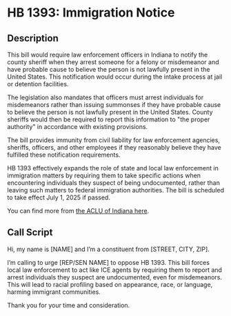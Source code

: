 # HB 1393: Immigration Notice

## Description
This bill would require law enforcement officers in Indiana to notify the county sheriff when they arrest someone for a felony or misdemeanor and have probable cause to believe the person is not lawfully present in the United States. This notification would occur during the intake process at jail or detention facilities.

The legislation also mandates that officers must arrest individuals for misdemeanors rather than issuing summonses if they have probable cause to believe the person is not lawfully present in the United States. County sheriffs would then be required to report this information to "the proper authority" in accordance with existing provisions.

The bill provides immunity from civil liability for law enforcement agencies, sheriffs, officers, and other employees if they reasonably believe they have fulfilled these notification requirements.

HB 1393 effectively expands the role of state and local law enforcement in immigration matters by requiring them to take specific actions when encountering individuals they suspect of being undocumented, rather than leaving such matters to federal immigration authorities. The bill is scheduled to take effect July 1, 2025 if passed.

You can find more from [the ACLU of Indiana here](https://www.aclu-in.org/en/legislation/immigration-notice).

## Call Script
Hi, my name is [NAME] and I’m a constituent from [STREET, CITY, ZIP].

I’m calling to urge [REP/SEN NAME] to oppose HB 1393. This bill forces local law enforcement to act like ICE agents by requiring them to report and arrest individuals they suspect are undocumented, even for misdemeanors. This will lead to racial profiling based on appearance, race, or language, harming immigrant communities.

Thank you for your time and consideration.

